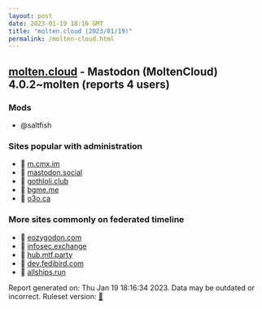 ```yaml
---
layout: post
date: 2023-01-19 18:16 GMT
title: "molten.cloud (2023/01/19)"
permalink: /molten-cloud.html
---
```


## [molten.cloud](https://molten.cloud) - Mastodon (MoltenCloud) 4.0.2~molten (reports 4 users)

### Mods
 * @saltfish

### Sites popular with administration

* 🐘 [m.cmx.im](/m-cmx-im.html)
* 🐘 [mastodon.social](/mastodon-social.html)
* 🐘 [gothloli.club](/gothloli-club.html)
* 🐘 [bgme.me](/bgme-me.html)
* 🐘 [o3o.ca](/o3o-ca.html)

### More sites commonly on federated timeline

* 🐘 [eozygodon.com](/eozygodon-com.html)
* 🐘 [infosec.exchange](/infosec-exchange.html)
* 🐘 [hub.mtf.party](/hub-mtf-party.html)
* 🐘 [dev.fedibird.com](/dev-fedibird-com.html)
* 🐘 [allships.run](/allships-run.html)

Report generated on: Thu Jan 19 18:16:34 2023. Data may be outdated or incorrect.
Ruleset version: [🧁](/version-cupcake)
